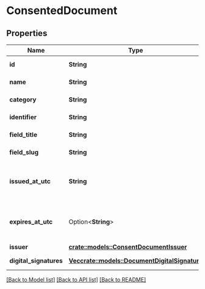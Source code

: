 # ConsentedDocument

## Properties

Name | Type | Description | Notes
------------ | ------------- | ------------- | -------------
**id** | **String** | Document id. | 
**name** | **String** | Document name. | 
**category** | **String** | Document category. | 
**identifier** | **String** | Document identifier. | 
**field_title** | **String** | Document field title. | 
**field_slug** | **String** | Document field slug. | 
**issued_at_utc** | **String** | Document issued at datetime in UTC timezone. | 
**expires_at_utc** | Option<**String**> | Document expires at datetime in UTC timezone. | [optional]
**issuer** | [**crate::models::ConsentDocumentIssuer**](ConsentDocumentIssuer.md) |  | 
**digital_signatures** | [**Vec<crate::models::DocumentDigitalSignature>**](DocumentDigitalSignature.md) | Digital signatures. | 

[[Back to Model list]](../README.md#documentation-for-models) [[Back to API list]](../README.md#documentation-for-api-endpoints) [[Back to README]](../README.md)


